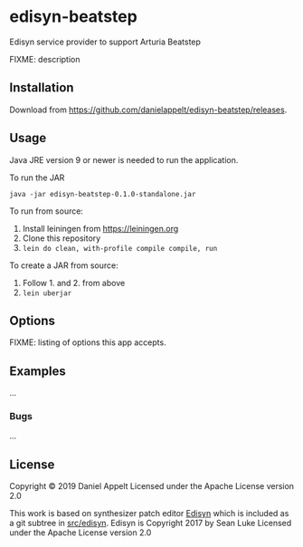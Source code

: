 # edisyn-beatstep

Edisyn service provider to support Arturia Beatstep

FIXME: description

## Installation

Download from https://github.com/danielappelt/edisyn-beatstep/releases.

## Usage

Java JRE version 9 or newer is needed to run the application.

To run the JAR

    java -jar edisyn-beatstep-0.1.0-standalone.jar

To run from source:

1. Install leiningen from https://leiningen.org
2. Clone this repository
3. `lein do clean, with-profile compile compile, run`

To create a JAR from source:

1. Follow 1. and 2. from above
3. `lein uberjar`

## Options

FIXME: listing of options this app accepts.

## Examples

...

### Bugs

...

## License

Copyright © 2019 Daniel Appelt
Licensed under the Apache License version 2.0

This work is based on synthesizer patch editor [Edisyn](https://github.com/eclab/edisyn) which is included as a git subtree in [src/edisyn](src/edisyn). Edisyn is
Copyright 2017 by Sean Luke
Licensed under the Apache License version 2.0
